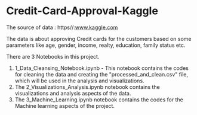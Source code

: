 # Credit-Card-Approval-Kaggle

The source of data : https//:www.kaggle.com

The data is about approving Credit cards for the customers based on some parameters like age, gender, income, realty, education, family status etc. 

There are 3 Notebooks in this project.

1. 1_Data_Cleansing_Notebook.ipynb - This notebook contains the codes for cleaning the data and creating the "processed_and_clean.csv" file, which will be used in the analysis and visualizations.
2.  The 2_Visualizations_Analysis.ipynb notebook contains the visualizations and analysis aspects of the data.  
3.  The 3_Machine_Learning.ipynb notebook contains the codes for the Machine learning aspects of the project.
